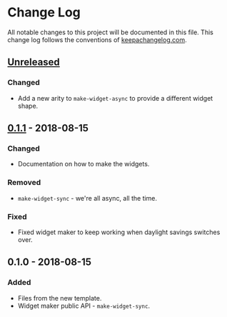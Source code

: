 # Change Log
All notable changes to this project will be documented in this file. This change log follows the conventions of [keepachangelog.com](http://keepachangelog.com/).

## [Unreleased]
### Changed
- Add a new arity to `make-widget-async` to provide a different widget shape.

## [0.1.1] - 2018-08-15
### Changed
- Documentation on how to make the widgets.

### Removed
- `make-widget-sync` - we're all async, all the time.

### Fixed
- Fixed widget maker to keep working when daylight savings switches over.

## 0.1.0 - 2018-08-15
### Added
- Files from the new template.
- Widget maker public API - `make-widget-sync`.

[Unreleased]: https://github.com/your-name/elevator-clj/compare/0.1.1...HEAD
[0.1.1]: https://github.com/your-name/elevator-clj/compare/0.1.0...0.1.1
